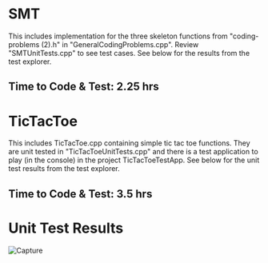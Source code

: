 # SMT
This includes implementation for the three skeleton functions from "coding-problems (2).h" in "GeneralCodingProblems.cpp". Review "SMTUnitTests.cpp" to see test cases. See below for the results from the test explorer.

## Time to Code & Test: 2.25 hrs

# TicTacToe
This includes TicTacToe.cpp containing simple tic tac toe functions. They are unit tested in "TicTacToeUnitTests.cpp" and there is a test application to play (in the console) in the project TicTacToeTestApp. See below for the unit test results from the test explorer.

## Time to Code & Test: 3.5 hrs

# Unit Test Results
![Capture](https://github.com/user-attachments/assets/ca0eea72-46ca-4aa2-93f8-43ff1bf7e6ff)
